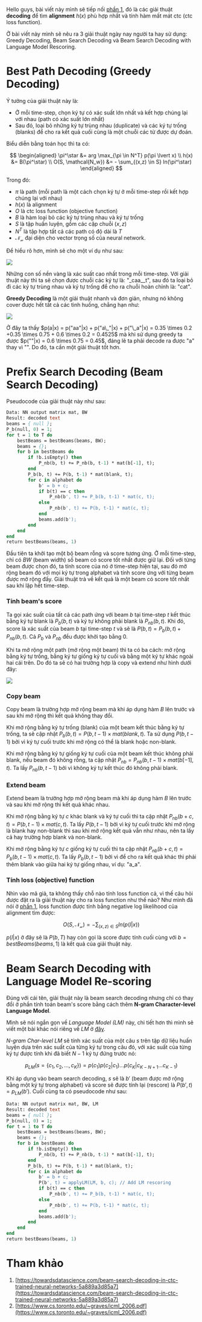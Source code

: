 Hello guys, bài viết này mình sẽ tiếp nối [phần 1](https://viblo.asia/p/gioi-thieu-ve-connectionist-temporal-classification-ctc-phan-1-ORNZqj08l0n), đó là các giải thuật **decoding** để tìm **alignment** $h(x)$ phù hợp nhất và tính hàm mất mát ctc (ctc loss function).

Ở bài viết này mình sẽ nêu ra 3 giải thuật ngày nay người ta hay sử dụng: Greedy Decoding, Beam Search Decoding và Beam Search Decoding with Language Model Rescoring.
# Best Path Decoding (Greedy Decoding)
Ý tưởng của giải thuật này là:

* Ở mỗi time-step, chọn ký tự có xác suất lớn nhất và kết hợp chúng lại với nhau (path có xác suất lớn nhất)
* Sau đó, loại bỏ những ký tự trùng nhau (duplicate) và các ký tự trống (blanks) để cho ra kết quả cuối cùng là một chuỗi các từ được dự đoán.

Biểu diễn bằng toán học thì ta có:

$$
\begin{aligned}
\pi^\star &= arg \max_{\pi \in N^T} p(\pi \lvert x) \\
h(x) &= B(\pi^\star) \\
O(S, \mathcal{N_w}) &= - \sum_{(x,z) \in S} ln(\pi^\star)
\end{aligned}
$$

Trong đó:

* $\pi$ là path (mỗi path là một cách chọn ký tự ở mỗi time-step rồi kết hợp chúng lại với nhau)
* $h(x)$ là alignment
* $O$ là ctc loss function (objective function)
* $B$ là hàm loại bỏ các ký tự trùng nhau và ký tự trống
* $S$ là tập huấn luyện, gồm các cặp chuỗi $(x,z)$
* $N^T$ là tập hợp tất cả các path có độ dài là $T$
*  $\mathcal{N_w}$ đại diện cho vector trọng số của neural network.

Để hiểu rõ hơn, mình sẽ cho một ví dụ như sau:

![](https://images.viblo.asia/2e1e91b2-0cbc-4c3b-8ab8-b026a5976007.png)

Những con số nền vàng là xác suất cao nhất trong mỗi time-step. Với giải thuật này thì ta sẽ chọn được chuỗi các ký tự là: "\_caa\_\_t", sau đó ta loại bỏ đi các ký tự trùng nhau và ký tự trống để cho ra chuỗi hoàn chỉnh là: "cat".

**Greedy Decoding** là một giải thuật nhanh và đơn giản, nhưng nó không cover được hết tất cả các tình huống, chẳng hạn như:

![](https://images.viblo.asia/d46dcee3-bb69-4a00-b018-7370ada26a6f.png)

Ở đây ta thấy $p(a|x) = p("aa"|x) + p("a\_"|x) + p("\_a"|x) = 0.35 \times 0.2 +0.35 \times 0.75 + 0.6 \times 0.2 = 0.4525$ mà khi sử dụng greedy ta được $p(""|x) = 0.6 \times 0.75 = 0.45$, đáng lẽ ta phải decode ra được "a" thay vì "". Do đó, ta cần một giải thuật tốt hơn.
# Prefix Search Decoding (Beam Search Decoding)
Pseudocode của giải thuật này như sau:

```pascal
Data: NN output matrix mat, BW
Result: decoded text
beams = { null };
P_b(null, 0) = 1;
for t = 1 to T do
    bestBeams = bestBeams(beams, BW);
    beams = {};
    for b in bestBeams do
        if !b.isEmpty() then
            P_nb(b, t) += P_nb(b, t-1) * mat(b[-1], t);
        end
        P_b(b, t) += P(b, t-1) * mat(blank, t);
        for c in alphabet do
            b' = b + c;
            if b(t) == c then
                P_nb(b', t) += P_b(b, t-1) * mat(c, t);
            else
                P_nb(b', t) += P(b, t-1) * mat(c, t);
            end
            beams.add(b');
        end
    end
end
return bestBeams(beams, 1)
```

Đầu tiên ta khởi tạo một bộ beam rỗng và score tương ứng. Ở mỗi time-step, chỉ có $BW$ (beam width) số beam có score tốt nhất được giữ lại. Đối với từng beam được chọn đó, ta tính score của nó ở time-step hiện tại, sau đó mở rộng beam đó với mọi ký tự trong alphabet và tính score ứng với từng beam được mở rộng đấy. Giải thuật trả về kết quả là một beam có score tốt nhất sau khi lặp hết time-step.

### Tính beam's score

Ta gọi xác suất của tất cả các path ứng với beam $b$ tại time-step $t$ kết thúc bằng ký tự blank là $P_b(b,t)$ và ký tự không phải blank là $P_{nb}(b,t)$. Khi đó, score là xác suất của beam $b$ tại time-step $t$ và sẽ là $P(b,t) = P_b(b,t) + P_{nb}(b,t)$. Cả $P_b$ và $P_{nb}$ đều được khởi tạo bằng $0$.

Khi ta mở rộng một path (mở rộng một beam) thì ta có ba cách: mở rộng bằng ký tự trống, bằng ký tự giống ký tự cuối và bằng một ký tự khác ngoài hai cái trên. Do đó ta sẽ có hai trường hợp là copy và extend như hình dưới đây:

![](https://images.viblo.asia/b5d4c583-09ee-45c9-94aa-f5f9c80a7cab.png)

### Copy beam

Copy beam là trường hợp mở rộng beam mà khi áp dụng hàm $B$ lên trước và sau khi mở rộng thì kết quả không thay đổi.

Khi mở rộng bằng ký tự trống (blank) của một beam kết thúc bằng ký tự trống, ta sẽ cập nhật $P_b(b,t) = P(b,t-1) \times mat(blank, t)$. Ta sử dụng $P(b,t-1)$ bởi vì ký tự cuối trước khi mở rộng có thể là blank hoặc non-blank.

Khi mở rộng bằng ký tự giống ký tự cuối của một beam kết thúc không phải blank, nếu beam đó không rỗng, ta cập nhật $P_{nb} = P_{nb}(b,t-1) \times mat(b[-1],t)$. Ta lấy $P_{nb}(b,t-1)$ bởi vì không ký tự kết thúc đó không phải blank.

### Extend beam

Extend beam là trường hợp mở rộng beam mà khi áp dụng hàm $B$ lên trước và sau khi mở rộng thì kết quả khác nhau.

Khi mở rộng bằng ký tự $c$ khác blank và ký tự cuối thì ta cập nhật $P_{nb}(b+c,t) = P(b,t-1) \times mat(c,t)$. Ta lấy $P(b,t-1)$ bởi vì ký tự cuối trước khi mở rộng là blank hay non-blank thì sau khi mở rộng kết quả vẫn như nhau, nên ta lấy cả hay trường hợp blank và non-blank.

Khi mở rộng bằng ký tự $c$ giống ký tự cuối thì ta cập nhật $P_{nb}(b+c,t) = P_b(b,t-1) \times mat(c,t)$. Ta lấy $P_b(b,t-1)$ bởi vì để cho ra kết quả khác thì phải thêm blank vào giữa hai ký tự giống nhau, ví dụ: "a_a".

### Tính loss (objective) function

Nhìn vào mã giả, ta không thấy chỗ nào tính loss function cả, vì thế câu hỏi được đặt ra là giải thuật này cho ra loss function như thế nào? Như mình đã nói ở [phần 1](https://viblo.asia/p/gioi-thieu-ve-connectionist-temporal-classification-ctc-phan-1-ORNZqj08l0n), loss function được tính bằng negative log likelihood của alignment tìm được:

$$
O(S, \mathcal{N_w}) = - \sum_{(x,z) \in S} ln(p(l|x))
$$

$p(l|x)$ ở đây sẽ là $P(b, T)$ hay còn gọi là score được tính cuối cùng với $b = bestBeams(beams, 1)$ là kết quả của giải thuật này.

# Beam Search Decoding with Language Model Re-scoring
Đúng với cái tên, giải thuật này là beam search decoding nhưng chỉ có thay đổi ở phần tính toán beam's score bằng cách thêm **N-gram Character-level Language Model**.

Mình sẽ nói ngắn gọn về *Language Model (LM)* này, chi tiết hơn thì mình sẽ viết một bài khác nói riêng về *LM* ở [đây](https://viblo.asia/p/language-model-la-chi-rua-maGK7Vkb5j2).

*N-gram Char-level LM* sẽ tính xác suất của một câu $s$ trên tập dữ liệu huấn luyện dựa trên xác suất của từng ký tự trong câu đó, với xác suất của từng ký tự được tính khi đã biết $N-1$ ký tự đứng trước nó:

$$
p_{LM}(s = \{c_1,c_2,...,c_K\}) = p(c_1)p(c_2|c_1)...p(c_K|c_{K-N+1}...c_{K-1})
$$

Khi áp dụng vào beam search decoding, $s$ sẽ là $b'$ (beam được mở rộng bằng một ký tự trong alphabet) và score sẽ được tính lại (rescore) là $P(b',t) = p_{LM}(b')$. Cuối cùng ta có pseudocode như sau:

```pascal
Data: NN output matrix mat, BW, LM
Result: decoded text
beams = { null };
P_b(null, 0) = 1;
for t = 1 to T do
    bestBeams = bestBeams(beams, BW);
    beams = {};
    for b in bestBeams do
        if !b.isEmpty() then
            P_nb(b, t) += P_nb(b, t-1) * mat(b[-1], t);
        end
        P_b(b, t) += P(b, t-1) * mat(blank, t);
        for c in alphabet do
            b' = b + c;
            P(b', t) = applyLM(LM, b, c); // Add LM rescoring
            if b(t) == c then
                P_nb(b', t) += P_b(b, t-1) * mat(c, t);
            else
                P_nb(b', t) += P(b, t-1) * mat(c, t);
            end
            beams.add(b');
        end
    end
end
return bestBeams(beams, 1)
```

# Tham khảo
1. [https://towardsdatascience.com/beam-search-decoding-in-ctc-trained-neural-networks-5a889a3d85a7](https://towardsdatascience.com/beam-search-decoding-in-ctc-trained-neural-networks-5a889a3d85a7)
2. [https://www.cs.toronto.edu/~graves/icml_2006.pdf](https://www.cs.toronto.edu/~graves/icml_2006.pdf)
